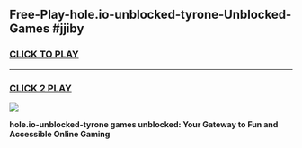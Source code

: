 
## Free-Play-hole.io-unblocked-tyrone-Unblocked-Games #jjiby
<h3>
<a href="https://news.freeplayer.one?title=hole.io-unblocked-tyrone&ref=8M">CLICK TO PLAY</a></h3>
<hr>

<h3>
<a href="https://news.freeplayer.one?title=hole.io-unblocked-tyrone&ref=8M">CLICK 2 PLAY</a>
  
</h3>

<a href="https://news.freeplayer.one?title=hole.io-unblocked-tyrone&ref=8M"><img src="https://clearcache.store/games.png"></a>


**hole.io-unblocked-tyrone games unblocked: Your Gateway to Fun and Accessible Online Gaming**
